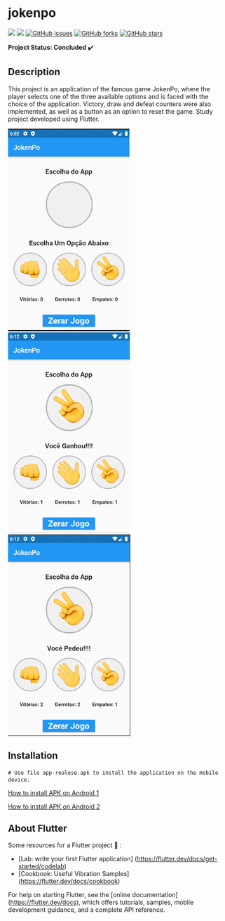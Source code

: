 # jokenpo

<img src="https://img.shields.io/static/v1?label=version&message=v1.0&color=success&style=flat"/> <img src="https://img.shields.io/static/v1?label=build&message=passing&color=success&style=flat"/>
<a href="https://github.com/Prof-Rodrigo-Silva/jokenPo/issues"><img alt="GitHub issues" src="https://img.shields.io/github/issues/Prof-Rodrigo-Silva/jokenPo"></a>
<a href="https://github.com/Prof-Rodrigo-Silva/jokenPo/network"><img alt="GitHub forks" src="https://img.shields.io/github/forks/Prof-Rodrigo-Silva/jokenPo"></a>
<a href="https://github.com/Prof-Rodrigo-Silva/jokenPo/stargazers"><img alt="GitHub stars" src="https://img.shields.io/github/stars/Prof-Rodrigo-Silva/jokenPo"></a>


**Project Status: Concluded** :heavy_check_mark:

## **Description**

This project is an application of the famous game JokenPo, where the player selects one of the three available options and is faced with the choice of the application.
Victory, draw and defeat counters were also implemented, as well as a button as an option to reset the game. Study project developed using Flutter.

<img src="https://github.com/Prof-Rodrigo-Silva/jokenPo/blob/master/1.png">   <img src="https://github.com/Prof-Rodrigo-Silva/jokenPo/blob/master/2.png">   <img src="https://github.com/Prof-Rodrigo-Silva/jokenPo/blob/master/3.png">

## **Installation**

```
# Use file app-realese.apk to install the application on the mobile device.
```

[How to install APK on Android 1](https://www.techtudo.com.br/dicas-e-tutoriais/2018/10/como-instalar-apk-no-android.ghtml)

[How to install APK on Android 2](https://www.softdownload.com.br/como-instalar-aplicativos-apk-android.html)

## **About Flutter**

Some resources for a Flutter project :hammer: :

- [Lab: write your first Flutter application] (https://flutter.dev/docs/get-started/codelab)
- [Cookbook: Useful Vibration Samples] (https://flutter.dev/docs/cookbook)

For help on starting Flutter, see the
[online documentation] (https://flutter.dev/docs), which offers tutorials,
samples, mobile development guidance, and a complete API reference.
